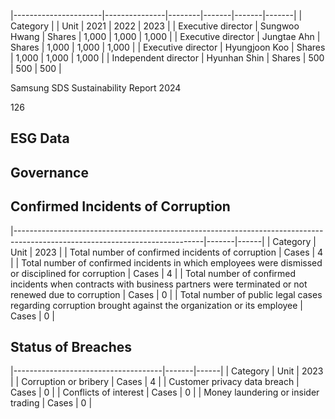 |----------------------|---------------|--------|-------|-------|-------|
| Category             |               | Unit   | 2021  | 2022  | 2023  |
| Executive director   | Sungwoo Hwang | Shares | 1,000 | 1,000 | 1,000 |
| Executive director   | Jungtae Ahn   | Shares | 1,000 | 1,000 | 1,000 |
| Executive director   | Hyungjoon Koo | Shares | 1,000 | 1,000 | 1,000 |
| Independent director | Hyunhan Shin  | Shares | 500   | 500   | 500   |

Samsung SDS Sustainability Report 2024

126

## **ESG Data**

## **Governance**

## **Confirmed Incidents of Corruption**

|-----------------------------------------------------------------------------------------------------------------------------|-------|------|
| Category                                                                                                                    | Unit  | 2023 |
| Total number of confirmed incidents of corruption                                                                           | Cases |    4 |
| Total number of confirmed incidents in which employees were dismissed or  disciplined for corruption                        | Cases |    4 |
| Total number of confirmed incidents when contracts with business partners  were terminated or not renewed due to corruption | Cases |    0 |
| Total number of public legal cases regarding corruption brought against the  organization or its employee                   | Cases |    0 |

## **Status of Breaches**

|-------------------------------------|-------|------|
| Category                            | Unit  | 2023 |
| Corruption or bribery               | Cases |    4 |
| Customer privacy data breach        | Cases |    0 |
| Conflicts of interest               | Cases |    0 |
| Money laundering or insider trading | Cases |    0 |